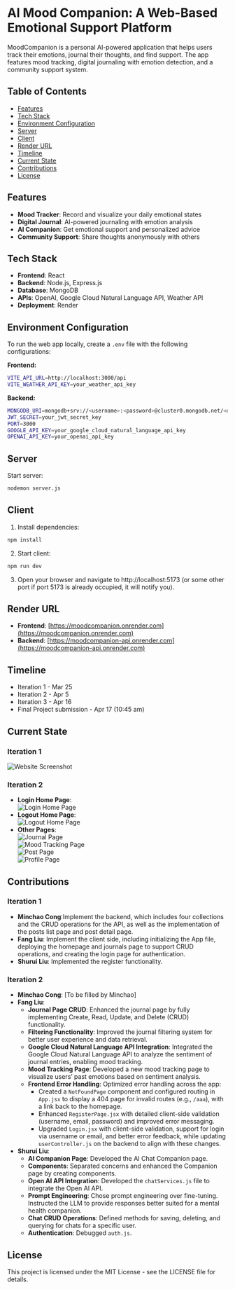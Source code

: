 # AI Mood Companion: A Web-Based Emotional Support Platform

MoodCompanion is a personal AI-powered application that helps users track their emotions, journal their thoughts, and find support. The app features mood tracking, digital journaling with emotion detection, and a community support system.

## Table of Contents

- [Features](#features)
- [Tech Stack](#tech-stack)
- [Environment Configuration](#environment-configuration)
- [Server](#server)
- [Client](#client)
- [Render URL](#render-url)
- [Timeline](#timeline)
- [Current State](#current-state)
- [Contributions](#contributions)
- [License](#license)

## Features

- **Mood Tracker**: Record and visualize your daily emotional states
- **Digital Journal**: AI-powered journaling with emotion analysis
- **AI Companion**: Get emotional support and personalized advice
- **Community Support**: Share thoughts anonymously with others

## Tech Stack
- **Frontend**: React  
- **Backend**: Node.js, Express.js  
- **Database**: MongoDB  
- **APIs**: OpenAI, Google Cloud Natural Language API, Weather API
- **Deployment**: Render  

## Environment Configuration
To run the web app locally, create a `.env` file with the following configurations:

**Frontend:**
```sh
VITE_API_URL=http://localhost:3000/api
VITE_WEATHER_API_KEY=your_weather_api_key
```

**Backend:**
```sh
MONGODB_URI=mongodb+srv://<username>:<password>@cluster0.mongodb.net/<dbname>?retryWrites=true&w=majority
JWT_SECRET=your_jwt_secret_key
PORT=3000
GOOGLE_API_KEY=your_google_cloud_natural_language_api_key
OPENAI_API_KEY=your_openai_api_key
```

## Server
Start server:
```bash
nodemon server.js
```

## Client

1. Install dependencies:

```bash
npm install
```

2. Start client:

```bash
npm run dev
```

3. Open your browser and navigate to http://localhost:5173 (or some other port if port 5173 is already occupied, it will notify you).

## Render URL

- **Frontend**: [https://moodcompanion.onrender.com](https://moodcompanion.onrender.com)  
- **Backend**: [https://moodcompanion-api.onrender.com](https://moodcompanion-api.onrender.com)  

## Timeline
- Iteration 1 - Mar 25
- Iteration 2 - Apr 5
- Iteration 3 - Apr 16
- Final Project submission - Apr 17 (10:45 am)

## Current State

### Iteration 1
![Website Screenshot](readme_images/img-website.png)  

### Iteration 2
- **Login Home Page**:  
  ![Login Home Page](readme_images/Iteration2/login-home-page.png)  
- **Logout Home Page**:  
  ![Logout Home Page](readme_images/Iteration2/logout-home-page.png)  
- **Other Pages**:  
  ![Journal Page](readme_images/Iteration2/journal-page.png)  
  ![Mood Tracking Page](readme_images/Iteration2/mood-tracking-page.png)  
  ![Post Page](readme_images/Iteration2/post-page.png)  
  ![Profile Page](readme_images/Iteration2/profile-page.png)  

## Contributions
### Iteration 1
- **Minchao Cong**:Implement the backend, which includes four collections and the CRUD operations for the API, as well as the implementation of the posts list page and post detail page.
- **Fang Liu**: Implement the client side, including initializing the App file, deploying the homepage and journals page to support CRUD operations, and creating the login page for authentication.
- **Shurui Liu**: Implemented the register functionality.
### Iteration 2
- **Minchao Cong**: [To be filled by Minchao]  
- **Fang Liu**:  
  - **Journal Page CRUD**: Enhanced the journal page by fully implementing Create, Read, Update, and Delete (CRUD) functionality.  
  - **Filtering Functionality**: Improved the journal filtering system for better user experience and data retrieval.  
  - **Google Cloud Natural Language API Integration**: Integrated the Google Cloud Natural Language API to analyze the sentiment of journal entries, enabling mood tracking.  
  - **Mood Tracking Page**: Developed a new mood tracking page to visualize users’ past emotions based on sentiment analysis.  
  - **Frontend Error Handling**: Optimized error handling across the app:  
    - Created a `NotFoundPage` component and configured routing in `App.jsx` to display a 404 page for invalid routes (e.g., `/aaa`), with a link back to the homepage.  
    - Enhanced `RegisterPage.jsx` with detailed client-side validation (username, email, password) and improved error messaging.  
    - Upgraded `Login.jsx` with client-side validation, support for login via username or email, and better error feedback, while updating `userController.js` on the backend to align with these changes.  
- **Shurui Liu**: 
  - **AI Companion Page**: Developed the AI Chat Companion page.
  - **Components**: Separated concerns and enhanced the Companion page by creating components.
  - **Open AI API Integration**: Developed the `chatServices.js` file to integrate the Open AI API.
  - **Prompt Engineering**: Chose prompt engineering over fine-tuning. Instructed the LLM to provide responses better suited for a mental health companion.
  - **Chat CRUD Operations**: Defined methods for saving, deleting, and querying for chats for a specific user.  
  - **Authentication**: Debugged `auth.js`.


## License

This project is licensed under the MIT License - see the LICENSE file for details.